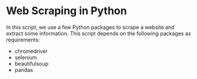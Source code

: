 # Web Scraping in Python
In this script, we use a few Python packages to scrape a website and extract some information.
This script depends on the following packages as requirements:
* chromedriver
* selenium
* beautifulsoup
* pandas
